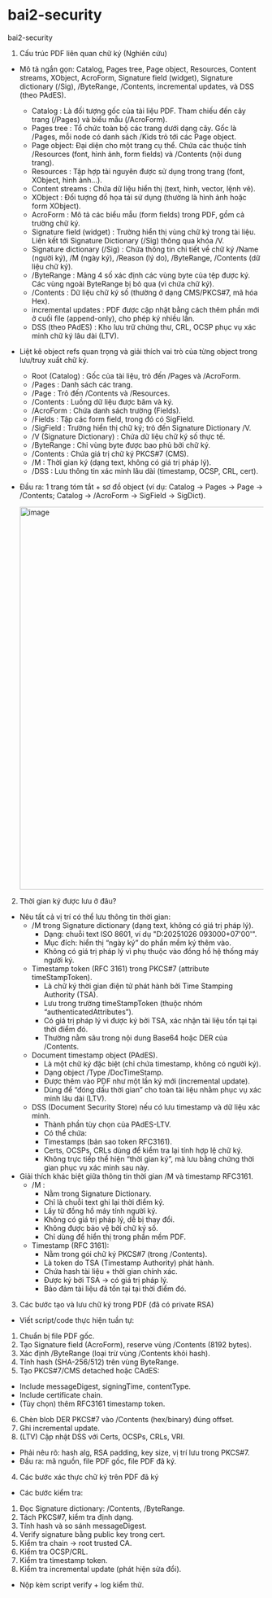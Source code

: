 # bai2-security
bai2-security
1) Cấu trúc PDF liên quan chữ ký (Nghiên cứu)
- Mô tả ngắn gọn: Catalog, Pages tree, Page object, Resources, Content streams, XObject, AcroForm, Signature field (widget), Signature dictionary (/Sig), /ByteRange, /Contents, incremental updates, và DSS (theo PAdES).
  + Catalog : Là đối tượng gốc của tài liệu PDF. Tham chiếu đến cây trang (/Pages) và biểu mẫu (/AcroForm).
  + Pages tree : Tổ chức toàn bộ các trang dưới dạng cây. Gốc là /Pages, mỗi node có danh sách /Kids trỏ tới các Page object.
  + Page object: Đại diện cho một trang cụ thể. Chứa các thuộc tính /Resources (font, hình ảnh, form fields) và /Contents (nội dung trang).
  + Resources : Tập hợp tài nguyên được sử dụng trong trang (font, XObject, hình ảnh…).
  + Content streams : Chứa dữ liệu hiển thị (text, hình, vector, lệnh vẽ).
  + XObject : Đối tượng đồ họa tái sử dụng (thường là hình ảnh hoặc form XObject).
  + AcroForm : Mô tả các biểu mẫu (form fields) trong PDF, gồm cả trường chữ ký.
  + Signature field (widget) : Trường hiển thị vùng chữ ký trong tài liệu. Liên kết tới Signature Dictionary (/Sig) thông qua khóa /V.
  + Signature dictionary (/Sig) : Chứa thông tin chi tiết về chữ ký /Name (người ký), /M (ngày ký), /Reason (lý do), /ByteRange, /Contents (dữ liệu chữ ký).
  + /ByteRange : Mảng 4 số xác định các vùng byte của tệp được ký. Các vùng ngoài ByteRange bị bỏ qua (vì chứa chữ ký).
  + /Contents : Dữ liệu chữ ký số (thường ở dạng CMS/PKCS#7, mã hóa Hex).
  + incremental updates : PDF được cập nhật bằng cách thêm phần mới ở cuối file (append-only), cho phép ký nhiều lần.
  + DSS (theo PAdES) : Kho lưu trữ chứng thư, CRL, OCSP phục vụ xác minh chữ ký lâu dài (LTV).
- Liệt kê object refs quan trọng và giải thích vai trò của từng object trong lưu/truy xuất chữ ký.
  + Root (Catalog) : Gốc của tài liệu, trỏ đến /Pages và /AcroForm.
  + /Pages : Danh sách các trang.
  + /Page : Trỏ đến /Contents và /Resources.
  + /Contents : Luồng dữ liệu được băm và ký.
  + /AcroForm : Chứa danh sách trường (Fields).
  + /Fields : Tập các form field, trong đó có SigField.
  + /SigField : Trường hiển thị chữ ký; trỏ đến Signature Dictionary /V.
  + /V (Signature Dictionary) : Chứa dữ liệu chữ ký số thực tế.
  + /ByteRange : Chỉ vùng byte được bao phủ bởi chữ ký.
  + /Contents : Chứa giá trị chữ ký PKCS#7 (CMS).
  + /M : Thời gian ký (dạng text, không có giá trị pháp lý).
  + /DSS : Lưu thông tin xác minh lâu dài (timestamp, OCSP, CRL, cert).
- Đầu ra: 1 trang tóm tắt + sơ đồ object (ví dụ: Catalog → Pages → Page → /Contents; Catalog → /AcroForm → SigField → SigDict).

  <img width="1204" height="752" alt="image" src="https://github.com/user-attachments/assets/736cde85-903a-4ebb-844e-e7003b05b872" />

2) Thời gian ký được lưu ở đâu?
- Nêu tất cả vị trí có thể lưu thông tin thời gian:
  + /M trong Signature dictionary (dạng text, không có giá trị pháp lý).
    + Dạng: chuỗi text ISO 8601, ví dụ "D:20251026 093000+07'00'".
    + Mục đích: hiển thị “ngày ký” do phần mềm ký thêm vào.
    + Không có giá trị pháp lý vì phụ thuộc vào đồng hồ hệ thống máy người ký.
  + Timestamp token (RFC 3161) trong PKCS#7 (attribute timeStampToken).
    + Là chữ ký thời gian điện tử phát hành bởi Time Stamping Authority (TSA).
    + Lưu trong trường timeStampToken (thuộc nhóm “authenticatedAttributes”).
    + Có giá trị pháp lý vì được ký bởi TSA, xác nhận tài liệu tồn tại tại thời điểm đó.
    + Thường nằm sâu trong nội dung Base64 hoặc DER của /Contents.
  + Document timestamp object (PAdES).
    + Là một chữ ký đặc biệt (chỉ chứa timestamp, không có người ký).
    + Dạng object /Type /DocTimeStamp.
    + Được thêm vào PDF như một lần ký mới (incremental update).
    + Dùng để “đóng dấu thời gian” cho toàn tài liệu nhằm phục vụ xác minh lâu dài (LTV).
  + DSS (Document Security Store) nếu có lưu timestamp và dữ liệu xác minh.
    + Thành phần tùy chọn của PAdES-LTV.
    + Có thể chứa:
     + Timestamps (bản sao token RFC3161).
     + Certs, OCSPs, CRLs dùng để kiểm tra lại tính hợp lệ chữ ký.
    + Không trực tiếp thể hiện “thời gian ký”, mà lưu bằng chứng thời gian phục vụ xác minh sau này.
- Giải thích khác biệt giữa thông tin thời gian /M và timestamp RFC3161.
   + /M :
     + Nằm trong Signature Dictionary.
     + Chỉ là chuỗi text ghi lại thời điểm ký.
     + Lấy từ đồng hồ máy tính người ký.
     + Không có giá trị pháp lý, dễ bị thay đổi.
     + Không được bảo vệ bởi chữ ký số.
     + Chỉ dùng để hiển thị trong phần mềm PDF.
   + Timestamp (RFC 3161):
     + Nằm trong gói chữ ký PKCS#7 (trong /Contents).
     + Là token do TSA (Timestamp Authority) phát hành.
     + Chứa hash tài liệu + thời gian chính xác.
     + Được ký bởi TSA → có giá trị pháp lý.
     + Bảo đảm tài liệu đã tồn tại tại thời điểm đó.
3) Các bước tạo và lưu chữ ký trong PDF (đã có private RSA)
- Viết script/code thực hiện tuần tự:
 1. Chuẩn bị file PDF gốc.
 2. Tạo Signature field (AcroForm), reserve vùng /Contents (8192 bytes).
 3. Xác định /ByteRange (loại trừ vùng /Contents khỏi hash).
 4. Tính hash (SHA-256/512) trên vùng ByteRange.
 5. Tạo PKCS#7/CMS detached hoặc CAdES:
 - Include messageDigest, signingTime, contentType.
 - Include certificate chain.
 - (Tùy chọn) thêm RFC3161 timestamp token.
 6. Chèn blob DER PKCS#7 vào /Contents (hex/binary) đúng offset.
 7. Ghi incremental update.
 8. (LTV) Cập nhật DSS với Certs, OCSPs, CRLs, VRI.
- Phải nêu rõ: hash alg, RSA padding, key size, vị trí lưu trong PKCS#7.
- Đầu ra: mã nguồn, file PDF gốc, file PDF đã ký.
4) Các bước xác thực chữ ký trên PDF đã ký
- Các bước kiểm tra:
 1. Đọc Signature dictionary: /Contents, /ByteRange.
 2. Tách PKCS#7, kiểm tra định dạng.
 3. Tính hash và so sánh messageDigest.
 4. Verify signature bằng public key trong cert.
 5. Kiểm tra chain → root trusted CA.
 6. Kiểm tra OCSP/CRL.
 7. Kiểm tra timestamp token.
 8. Kiểm tra incremental update (phát hiện sửa đổi).
- Nộp kèm script verify + log kiểm thử.
